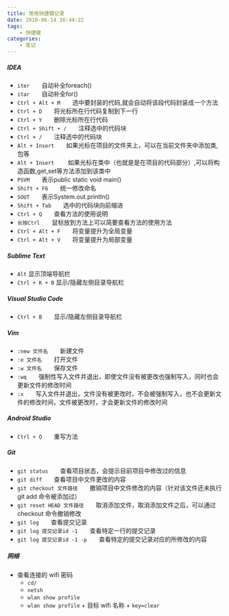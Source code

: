 ```yaml
---
title: 常用快捷键记录
date: 2018-06-14 16:44:22
tags:
    - 快捷键
categories:
    - 笔记
---
```


##### IDEA   

* `iter`&emsp;&emsp;自动补全foreach()
* `itar`&emsp;&emsp;自动补全for()
* `Ctrl + Alt + M`&emsp;&emsp;选中要封装的代码,就会自动将该段代码封装成一个方法
* `Ctrl + D`&emsp;&emsp;将光标所在行代码复制到下一行
* `Ctrl + Y`&emsp;&emsp;删除光标所在行代码
* `Ctrl + Shift + /`&emsp;&emsp;注释选中的代码块
* `Ctrl + /`&emsp;&emsp;注释选中的代码块
* `Alt + Insert`&emsp;&emsp;如果光标在项目的文件夹上，可以在当前文件夹中添加类,包等
* `Alt + Insert`&emsp;&emsp; 如果光标在类中（也就是是在项目的代码部分）,可以将构造函数,get,set等方法添加到该类中
* `PSVM`&emsp;&emsp;表示public static void main()
* `Shift + F6`&emsp;&emsp;统一修改命名
* `SOUT`&emsp;&emsp;表示System.out.println()
* `Shift + Tab`&emsp;&emsp;选中的代码块向前缩进
* `Ctrl + Q`&emsp;&emsp;查看方法的使用说明
* `长按Ctrl`&emsp;&emsp;鼠标放到方法上可以简要查看方法的使用方法
* `Ctrl + Alt + F`&emsp;&emsp;将变量提升为全局变量
* `Ctrl + Alt + V`&emsp;&emsp;将变量提升为局部变量

##### Sublime Text

* `Alt` 显示顶端导航栏
* `Ctrl + K + B` 显示/隐藏左侧目录导航栏

##### Visual Studio Code

* `Ctrl + B`&emsp;&emsp;显示/隐藏左侧目录导航栏

##### Vim

* `:new 文件名`&emsp;&emsp;新建文件
* `:e 文件名`&emsp;&emsp;打开文件
* `:w 文件名`&emsp;&emsp;保存文件
* `:wq`&emsp;&emsp;强制性写入文件并退出，即使文件没有被更改也强制写入，同时也会更新文件的修改时间
* `:x`&emsp;&emsp;写入文件并退出，文件没有被更改时，不会被强制写入，也不会更新文件的修改时间，文件被更改时，才会更新文件的修改时间

##### Android Studio

* `Ctrl + O`&emsp;&emsp;重写方法

##### Git

* `git status`&emsp;&emsp;查看项目状态，会提示目前项目中修改过的信息
* `git diff`&emsp;&emsp;查看项目中文件更改的内容
* `git checkout 文件路径`&emsp;&emsp;撤销项目中文件修改的内容（针对该文件还未执行 git add 命令被添加过）
* `git reset HEAD 文件路径`&emsp;&emsp;取消添加文件，取消添加文件之后，可以通过 checkout 命令撤销修改
* `git log`&emsp;&emsp;查看提交记录
* `git log 提交记录id -1`&emsp;&emsp;查看特定一行的提交记录
* `git log 提交记录id -1 -p`&emsp;&emsp;查看特定的提交记录对应的所修改的内容 

##### 网络

* 查看连接的 wifi 密码
    * `cd/`
    * `netsh`
    * `wlan show profile`
    * `wlan show profile` + 目标 wifi 名称 + `key=clear`
